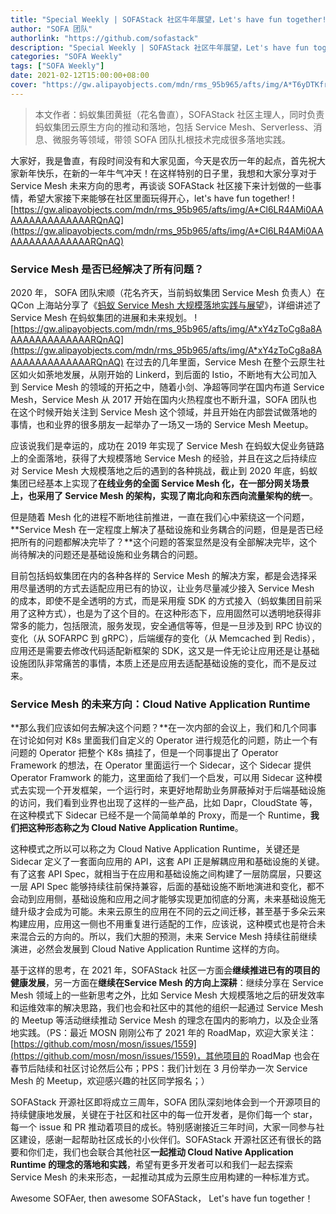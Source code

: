 ```yaml
---
title: "Special Weekly | SOFAStack 社区牛年展望，Let's have fun together!"
author: "SOFA 团队"
authorlink: "https://github.com/sofastack"
description: "Special Weekly | SOFAStack 社区牛年展望，Let's have fun together!"
categories: "SOFA Weekly"
tags: ["SOFA Weekly"]
date: 2021-02-12T15:00:00+08:00
cover: "https://gw.alipayobjects.com/mdn/rms_95b965/afts/img/A*T6yDTKfrBaAAAAAAAAAAAAAAARQnAQ"
---
```



> 本文作者：蚂蚁集团黄挺（花名鲁直），SOFAStack 社区主理人，同时负责蚂蚁集团云原生方向的推动和落地，包括 Service Mesh、Serverless、消息、微服务等领域，带领 SOFA 团队扎根技术完成很多落地实践。

大家好，我是鲁直，有段时间没有和大家见面，今天是农历一年的起点，首先祝大家新年快乐，在新的一年牛气冲天！在这样特别的日子里，我想和大家分享对于 Service Mesh 未来方向的思考，再谈谈 SOFAStack 社区接下来计划做的一些事情，希望大家接下来能够在社区里面玩得开心，let's have fun together!
![https://gw.alipayobjects.com/mdn/rms_95b965/afts/img/A*Cl6LR4AMi0AAAAAAAAAAAAAAARQnAQ](https://gw.alipayobjects.com/mdn/rms_95b965/afts/img/A*Cl6LR4AMi0AAAAAAAAAAAAAAARQnAQ)
### **Service Mesh 是否已经解决了所有问题？**
2020 年， SOFA 团队宋顺（花名齐天，当前蚂蚁集团 Service Mesh 负责人）在 QCon 上海站分享了《[蚂蚁 Service Mesh 大规模落地实践与展望](https://mp.weixin.qq.com/s/ZyJs9kRkX8c6isZ6-VzWXA)》，详细讲述了 Service Mesh 在蚂蚁集团的进展和未来规划。
![https://gw.alipayobjects.com/mdn/rms_95b965/afts/img/A*xY4zToCg8a8AAAAAAAAAAAAAARQnAQ](https://gw.alipayobjects.com/mdn/rms_95b965/afts/img/A*xY4zToCg8a8AAAAAAAAAAAAAARQnAQ)
在过去的几年里面，Service Mesh 在整个云原生社区如火如荼地发展，从刚开始的 Linkerd，到后面的 Istio，不断地有大公司加入到 Service Mesh 的领域的开拓之中，随着小剑、净超等同学在国内布道 Service Mesh，Service Mesh 从 2017 开始在国内火热程度也不断升温，SOFA 团队也在这个时候开始关注到 Service Mesh 这个领域，并且开始在内部尝试做落地的事情，也和业界的很多朋友一起举办了一场又一场的 Service Mesh Meetup。


应该说我们是幸运的，成功在 2019 年实现了 Service Mesh 在蚂蚁大促业务链路上的全面落地，获得了大规模落地 Service Mesh 的经验，并且在这之后持续应对 Service Mesh 大规模落地之后的遇到的各种挑战，截止到 2020 年底，蚂蚁集团已经基本上实现了**在线业务的全面 Service Mesh 化，在一部分网关场景上，也采用了 Service Mesh 的架构，实现了南北向和东西向流量架构的统一**。


但是随着 Mesh 化的进程不断地往前推进，一直在我们心中萦绕这一个问题，**Service Mesh 在一定程度上解决了基础设施和业务耦合的问题，但是是否已经把所有的问题都解决完毕了？**这个问题的答案显然是没有全部解决完毕，这个尚待解决的问题还是基础设施和业务耦合的问题。


目前包括蚂蚁集团在内的各种各样的 Service Mesh 的解决方案，都是会选择采用尽量透明的方式去适配应用已有的协议，让业务尽量减少接入 Service Mesh 的成本，即使不是全透明的方式，而是采用瘦 SDK 的方式接入（蚂蚁集团目前采用了这种方式），也是为了这个目的。在这种形态下，应用固然可以透明地获得非常多的能力，包括限流，服务发现，安全通信等等，但是一旦涉及到 RPC 协议的变化（从 SOFARPC 到 gRPC），后端缓存的变化（从 Memcached 到 Redis），应用还是需要去修改代码适配新框架的 SDK，这又是一件无论让应用还是让基础设施团队非常痛苦的事情，本质上还是应用去适配基础设施的变化，而不是反过来。


### **Service Mesh 的未来方向：Cloud Native Application Runtime**
**那么我们应该如何去解决这个问题？**在一次内部的会议上，我们和几个同事在讨论如何对 K8s 里面我们自定义的 Operator 进行规范化的问题，防止一个有问题的 Operator 把整个 K8s 搞挂了，但是一个同事提出了 Operator Framework 的想法，在 Operator 里面运行一个 Sidecar，这个 Sidecar 提供 Operator Framwork 的能力，这里面给了我们一个启发，可以用 Sidecar 这种模式去实现一个开发框架，一个运行时，来更好地帮助业务屏蔽掉对于后端基础设施的访问，我们看到业界也出现了这样的一些产品，比如 Dapr，CloudState 等，在这种模式下 Sidecar 已经不是一个简简单单的 Proxy，而是一个 Runtime，**我们把这种形态称之为 Cloud Native Application Runtime**。


这种模式之所以可以称之为 Cloud Native Application Runtime，关键还是 Sidecar 定义了一套面向应用的 API，这套 API 正是解耦应用和基础设施的关键。有了这套 API Spec，就相当于在应用和基础设施之间构建了一层防腐层，只要这一层 API Spec 能够持续往前保持兼容，后面的基础设施不断地演进和变化，都不会动到应用侧，基础设施和应用之间才能够实现更加彻底的分离，未来基础设施无缝升级才会成为可能。未来云原生的应用在不同的云之间迁移，甚至基于多朵云来构建应用，应用这一侧也不用重复进行适配的工作，应该说，这种模式也是符合未来混合云的方向的。所以，我们大胆的预测，未来 Service Mesh 持续往前继续演进，必然会发展到 Cloud Native Application Runtime 这样的方向。


基于这样的思考，在 2021 年，SOFAStack 社区一方面会**继续推进已有的项目的健康发展**，另一方面在**继续在Service Mesh 的方向上深耕**：继续分享在 Service Mesh 领域上的一些新思考之外，比如 Service Mesh 大规模落地之后的研发效率和运维效率的解决思路，我们也会和社区中的其他的组织一起通过 Service Mesh 的 Meetup 等活动继续推动 Service Mesh 的理念在国内的影响力，以及企业落地实践。（PS：最近 MOSN 刚刚公布了 2021 年的 RoadMap，欢迎大家关注：[https://github.com/mosn/mosn/issues/1559](https://github.com/mosn/mosn/issues/1559)，其他项目的 RoadMap 也会在春节后陆续和社区讨论然后公布；PPS：我们计划在 3 月份举办一次 Service Mesh 的 Meetup，欢迎感兴趣的社区同学报名；）


SOFAStack 开源社区即将成立三周年，SOFA 团队深刻地体会到一个开源项目的持续健康地发展，关键在于社区和社区中的每一位开发者，是你们每一个 star，每一个 issue 和 PR 推动着项目的成长。特别感谢接近三年时间，大家一同参与社区建设，感谢一起帮助社区成长的小伙伴们。SOFAStack 开源社区还有很长的路要和你们走，我们也会联合其他社区**一起推动 Cloud Native Application Runtime 的理念的落地和实践**，希望有更多开发者可以和我们一起去探索 Service Mesh 的未来形态，一起推动其成为云原生应用构建的一种标准方式。


Awesome SOFAer, then awesome SOFAStack，
Let's have fun together！
